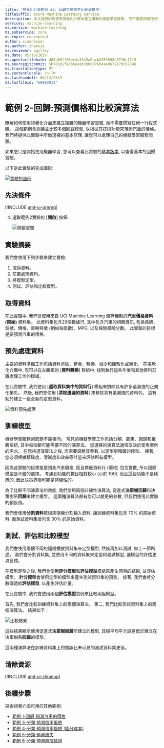 ```yaml
---
title: '視覺化介面範例 #3: 回歸至價格並比較演算法'
titleSuffix: Azure Machine Learning service
description: 本文說明如何使用視覺化介面來建立複雜的機器學習實驗, 而不需要撰寫任何一行程式碼。 瞭解如何定型和比較多個回歸模型, 以根據技術功能來預測汽車的價格
services: machine-learning
ms.service: machine-learning
ms.subservice: core
ms.topic: conceptual
author: xiaoharper
ms.author: zhanxia
ms.reviewer: sgilley
ms.date: 05/10/2019
ms.openlocfilehash: d05a601196ec4a5349a0acb4763098d9716c17f5
ms.sourcegitcommit: 5b76581fa8b5eaebcb06d7604a40672e7b557348
ms.translationtype: MT
ms.contentlocale: zh-TW
ms.lasthandoff: 08/13/2019
ms.locfileid: "68990011"
---
```

# <a name="sample-2---regression-predict-price-and-compare-algorithms"></a>範例 2-回歸:預測價格和比較演算法

瞭解如何使用視覺化介面來建立複雜的機器學習實驗, 而不需要撰寫任何一行程式碼。 這個範例會訓練並比較多個回歸模型, 以根據其技術功能來預測汽車的價格。 我們將提供此實驗中所做選擇的基本原理, 讓您可以處理自己的機器學習服務問題。

如果您只是開始使用機器學習, 您可以查看此實驗的[基本版本](ui-sample-regression-predict-automobile-price-basic.md), 以查看基本的回歸實驗。

以下是此實驗的完成圖形:

[![實驗的圖形](media/ui-sample-regression-predict-automobile-price-compare-algorithms/graph.png)](media/ui-sample-classification-predict-credit-risk-cost-sensitive/graph.png#lightbox)

## <a name="prerequisites"></a>先決條件

[!INCLUDE [aml-ui-prereq](../../../includes/aml-ui-prereq.md)]

4. 選取範例2實驗的 [**開啟**] 按鈕:

    ![開啟實驗](media/ui-sample-regression-predict-automobile-price-compare-algorithms/open-sample2.png)

## <a name="experiment-summary"></a>實驗摘要

我們會使用下列步驟來建立實驗:

1. 取得資料。
1. 前置處理資料。
1. 將模型定型。
1. 測試、評估和比較模型。

## <a name="get-the-data"></a>取得資料

在此實驗中, 我們會使用來自 UCI Machine Learning 儲存機制的**汽車價格資料 (原始)** 資料集。 此資料集包含26個數據行, 其中包含汽車的相關資訊, 包括品牌、型號、價格、車輛特徵 (例如柱面數)、MPG, 以及保險風險分數。 此實驗的目標是要預測汽車的價格。

## <a name="pre-process-the-data"></a>預先處理資料

主要的資料準備工作包括資料清除、整合、轉換、減少和離散化或量化。 在視覺化介面中, 您可以在左面板的 [**資料轉換**] 群組中, 找到執行這些作業和其他資料前置處理工作的模組。

在此實驗中, 我們使用 [**選取資料集中的資料行**] 模組來排除具有許多遺漏值的正規化損失。 然後, 我們會使用 [**清除遺漏的資料**] 來移除具有遺漏值的資料列。 這有助於建立一組全新的定型資料。

![資料預先處理](media/ui-sample-regression-predict-automobile-price-compare-algorithms/data-processing.png)

## <a name="train-the-model"></a>訓練模型

機器學習服務的問題不盡相同。 常見的機器學習工作包括分類、叢集、回歸和推薦系統, 其中每個都可能需要不同的演算法。 您選擇的演算法通常取決於使用案例的需求。 在您挑選演算法之後, 您需要調整其參數, 以定型更精確的模型。 接著, 您必須根據精確度、清晰度和效率等計量來評估所有模型。

因為此實驗的目標是要預測汽車價格, 而且標籤資料行 (價格) 包含實數, 所以回歸模型是不錯的選擇。 考慮到功能的數目相對較小 (小於 100), 而且這些功能不是稀疏的, 因此決策界限可能是非線性的。

為了比較不同演算法的效能, 我們使用兩個非線性演算法, 促進式**決策樹回歸**和決策樹系**回歸**來建立模型。 這兩種演算法都有您可以變更的參數, 但我們使用此實驗的預設值。

我們會使用**分割資料**模組來隨機分割輸入資料, 讓訓練資料集包含 70% 的原始資料, 而測試資料集會包含 30% 的原始資料。

## <a name="test-evaluate-and-compare-the-models"></a>測試、評估和比較模型

我們會使用兩個不同的隨機播放資料集來定型模型, 然後再加以測試, 如上一節所述。 我們會分割資料集, 並使用不同的資料集來定型和測試模型, 讓模型的評估更具目標。

在模型定型之後, 我們會使用**評分模型**和**評估模型**模組來產生預測的結果, 並評估模型。 **計分模型**會使用定型的模型來產生測試資料集的預測。 接著, 我們會將分數傳遞給**評估模型**, 以產生評估計量。

在此實驗中, 我們會使用兩個**評估模型**實例來比較兩組模型。

首先, 我們會比較訓練資料集上的兩個演算法。
第二, 我們比較測試資料集上的兩個演算法。
結果如下︰

![比較結果](media/ui-sample-regression-predict-automobile-price-compare-algorithms/result.png)

這些結果顯示使用促進式**決策樹回歸**所建立的模型, 其根平均平方誤差低於建立在決策樹系**回歸**的模型。

這兩種演算法在訓練資料集上的錯誤比未可見的測試資料集更低。

## <a name="clean-up-resources"></a>清除資源

[!INCLUDE [aml-ui-cleanup](../../../includes/aml-ui-cleanup.md)]

## <a name="next-steps"></a>後續步驟

探索視覺介面可用的其他範例:

- [範例 1-回歸:預測汽車的價格](ui-sample-regression-predict-automobile-price-basic.md)
- [範例 3-分類:預測信用風險](ui-sample-classification-predict-credit-risk-basic.md)
- [範例 4-分類:預測信用風險 (區分成本)](ui-sample-classification-predict-credit-risk-cost-sensitive.md)
- [範例 5-分類:預測流失](ui-sample-classification-predict-churn.md)
- [範例 6-分類:預測航班延誤](ui-sample-classification-predict-flight-delay.md)
